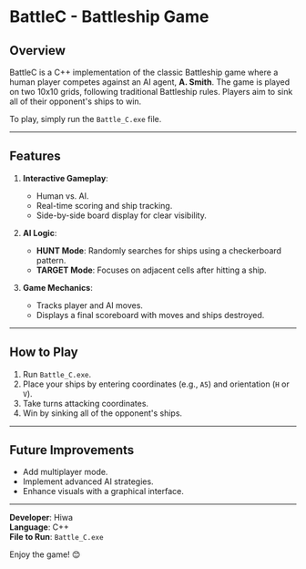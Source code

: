 # **BattleC - Battleship Game**

## **Overview**

BattleC is a C++ implementation of the classic Battleship game where a human player competes against an AI agent, **A. Smith**. The game is played on two 10x10 grids, following traditional Battleship rules. Players aim to sink all of their opponent's ships to win.

To play, simply run the `Battle_C.exe` file.

---

## **Features**

1. **Interactive Gameplay**:
   - Human vs. AI.
   - Real-time scoring and ship tracking.
   - Side-by-side board display for clear visibility.

2. **AI Logic**:
   - **HUNT Mode**: Randomly searches for ships using a checkerboard pattern.
   - **TARGET Mode**: Focuses on adjacent cells after hitting a ship.

3. **Game Mechanics**:
   - Tracks player and AI moves.
   - Displays a final scoreboard with moves and ships destroyed.

---

## **How to Play**
1. Run `Battle_C.exe`.
2. Place your ships by entering coordinates (e.g., `A5`) and orientation (`H` or `V`).
3. Take turns attacking coordinates.
4. Win by sinking all of the opponent's ships.

---

## **Future Improvements**
- Add multiplayer mode.
- Implement advanced AI strategies.
- Enhance visuals with a graphical interface.

---

**Developer**: Hiwa  
**Language**: C++  
**File to Run**: `Battle_C.exe`  

Enjoy the game! 😊
